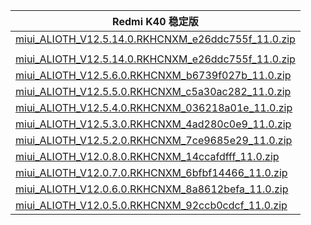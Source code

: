 | Redmi K40  稳定版    |
| ---- |
| [miui_ALIOTH_V12.5.14.0.RKHCNXM_e26ddc755f_11.0.zip](https://hugeota.d.miui.com/V12.5.14.0.RKHCNXM/miui_ALIOTH_V12.5.14.0.RKHCNXM_e26ddc755f_11.0.zip)    |
| []()    |
| [miui_ALIOTH_V12.5.14.0.RKHCNXM_e26ddc755f_11.0.zip](https://hugeota.d.miui.com/V12.5.14.0.RKHCNXM/miui_ALIOTH_V12.5.14.0.RKHCNXM_e26ddc755f_11.0.zip)    |
| [miui_ALIOTH_V12.5.6.0.RKHCNXM_b6739f027b_11.0.zip](https://hugeota.d.miui.com/V12.5.6.0.RKHCNXM/miui_ALIOTH_V12.5.6.0.RKHCNXM_b6739f027b_11.0.zip)    |
| [miui_ALIOTH_V12.5.5.0.RKHCNXM_c5a30ac282_11.0.zip](https://hugeota.d.miui.com/V12.5.5.0.RKHCNXM/miui_ALIOTH_V12.5.5.0.RKHCNXM_c5a30ac282_11.0.zip)    |
| [miui_ALIOTH_V12.5.4.0.RKHCNXM_036218a01e_11.0.zip](https://hugeota.d.miui.com/V12.5.4.0.RKHCNXM/miui_ALIOTH_V12.5.4.0.RKHCNXM_036218a01e_11.0.zip)    |
| [miui_ALIOTH_V12.5.3.0.RKHCNXM_4ad280c0e9_11.0.zip](https://hugeota.d.miui.com/V12.5.3.0.RKHCNXM/miui_ALIOTH_V12.5.3.0.RKHCNXM_4ad280c0e9_11.0.zip)    |
| [miui_ALIOTH_V12.5.2.0.RKHCNXM_7ce9685e29_11.0.zip](https://hugeota.d.miui.com/V12.5.2.0.RKHCNXM/miui_ALIOTH_V12.5.2.0.RKHCNXM_7ce9685e29_11.0.zip)    |
| [miui_ALIOTH_V12.0.8.0.RKHCNXM_14ccafdfff_11.0.zip](https://hugeota.d.miui.com/V12.0.8.0.RKHCNXM/miui_ALIOTH_V12.0.8.0.RKHCNXM_14ccafdfff_11.0.zip)    |
| [miui_ALIOTH_V12.0.7.0.RKHCNXM_6bfbf14466_11.0.zip](https://hugeota.d.miui.com/V12.0.7.0.RKHCNXM/miui_ALIOTH_V12.0.7.0.RKHCNXM_6bfbf14466_11.0.zip)    |
| [miui_ALIOTH_V12.0.6.0.RKHCNXM_8a8612befa_11.0.zip](https://hugeota.d.miui.com/V12.0.6.0.RKHCNXM/miui_ALIOTH_V12.0.6.0.RKHCNXM_8a8612befa_11.0.zip)    |
| [miui_ALIOTH_V12.0.5.0.RKHCNXM_92ccb0cdcf_11.0.zip](https://hugeota.d.miui.com/V12.0.5.0.RKHCNXM/miui_ALIOTH_V12.0.5.0.RKHCNXM_92ccb0cdcf_11.0.zip)    |
